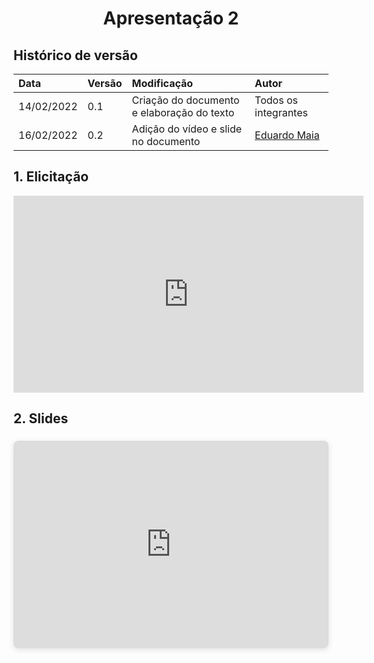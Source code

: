 # <center> Apresentação 2

## Histórico de versão<br>

|    Data    | Versão |                Modificação                |       Autor        |
| :-------- | :---- | :--------------------------------------- | :---------------- |
| 14/02/2022 |  0.1   | Criação do documento e elaboração do texto |  Todos os integrantes  |
| 16/02/2022 |  0.2   |  Adição do vídeo e slide no documento |  [Eduardo Maia](https://github.com/eduardomr)   |



## 1. Elicitação

<center>

<iframe width="560" height="315" src="https://www.youtube.com/embed/owVqbKvKhjg" title="YouTube video player" frameborder="0" allow="accelerometer; autoplay; clipboard-write; encrypted-media; gyroscope; picture-in-picture" allowfullscreen></iframe>

</center>


## 2. Slides

<div style="position: relative; width: 100%; height: 0; padding-top: 56.2500%;
 padding-bottom: 48px; box-shadow: 0 2px 8px 0 rgba(63,69,81,0.16); margin-top: 1.6em; margin-bottom: 0.9em; overflow: hidden;
 border-radius: 8px; will-change: transform;">
  <iframe loading="lazy" style="position: absolute; width: 100%; height: 100%; top: 0; left: 0; border: none; padding: 0;margin: 0;"
    src="https:&#x2F;&#x2F;www.canva.com&#x2F;design&#x2F;DAE41xJXXak&#x2F;view?embed" allowfullscreen="allowfullscreen" allow="fullscreen">
  </iframe>
</div>



